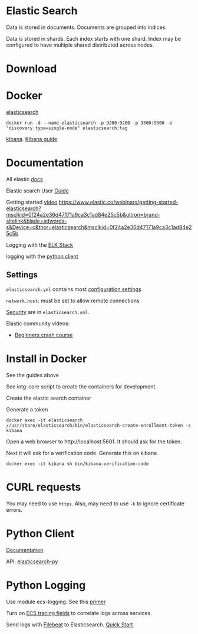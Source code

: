 # Elastic Search

Data is stored in documents.  Documents are grouped into indices.  

Data is stored in shards.  Each index starts with one shard.  Index may be configured to have multiple shared distributed across nodes.


# Download


# Docker

[elasticsearch](https://hub.docker.com/_/elasticsearch)

	docker run -d --name elasticsearch -p 9200:9200 -p 9300:9300 -e "discovery.type=single-node" elasticsearch:tag

[kibana](https://hub.docker.com/_/kibana).  [Kibana guide](https://www.elastic.co/guide/en/kibana/current/docker.html#run-kibana-on-docker-for-dev)


# Documentation

All elastic [docs](https://www.elastic.co/guide/index.html)

Elastic search User [Guide](https://www.elastic.co/guide/en/elasticsearch/reference/current/index.html)

Getting started [video](https://www.youtube.com/watch?v=VzZz6qJwYmY) https://www.elastic.co/webinars/getting-started-elasticsearch?msclkid=0f24a2e36d47171a9ca3c1ad84e25c5b&ultron=brand-sitelink&blade=adwords-s&Device=c&thor=elasticsearch&msclkid=0f24a2e36d47171a9ca3c1ad84e25c5b

Logging with the [ELK Stack](https://www.elastic.co/webinars/introduction-elk-stack?baymax=default&elektra=docs&storm=top-video)

logging with the [python client](https://www.elastic.co/guide/en/elasticsearch/client/python-api/current/index.html)

## Settings

`elasticsearch.yml` contains most [configuration settings](https://www.elastic.co/guide/en/elasticsearch/reference/current/settings.html)

`network.host`: must be set to allow remote connections

[Security](https://www.elastic.co/guide/en/elasticsearch/reference/current/configuring-security.html) 
are in `elasticsearch.yml`.




Elastic community videos:

 * [Beginners crash course](https://www.youtube.com/watch?v=gS_nHTWZEJ8)

# Install in Docker

See the guides above

See intg-core script to create the containers for development.

Create the elastic search container

Generate a token

	docker exec -it elasticsearch //usr/share/elasticsearch/bin/elasticsearch-create-enrollment-token -s kibana

Open a web browser to http://localhost:5601.  It should ask for the token.

Next it will ask for a verification code.  Generate this on kibana

	docker exec -it kibana sh bin/kibana-verification-code
	
# CURL requests

You may need to use `https`.  Also, may need to use `-k` to ignore certificate errors.



# Python Client

[Documentation](https://www.elastic.co/guide/en/elasticsearch/client/python-api/8.4/overview.html)

API:  [elasticsearch-py](https://elasticsearch-py.readthedocs.io/en/master/)




# Python Logging

Use module ecs-logging.  See this [primer](https://www.elastic.co/guide/en/ecs-logging/python/master/installation.html)

Turn on [ECS tracing fields](https://www.elastic.co/guide/en/ecs/master/ecs-tracing.html) to correlate logs across services.


Send logs with [Filebeat](https://www.elastic.co/beats/filebeat) to Elasticsearch.  [Quick Start](https://www.elastic.co/guide/en/beats/filebeat/8.4/filebeat-installation-configuration.html)

